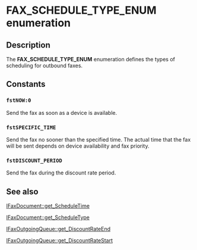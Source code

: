 # FAX_SCHEDULE_TYPE_ENUM enumeration

## Description

The **FAX_SCHEDULE_TYPE_ENUM** enumeration defines the types of scheduling for outbound faxes.

## Constants

### `fstNOW:0`

Send the fax as soon as a device is available.

### `fstSPECIFIC_TIME`

Send the fax no sooner than the specified time. The actual time that the fax will be sent depends on device availability and fax priority.

### `fstDISCOUNT_PERIOD`

Send the fax during the discount rate period.

## See also

[IFaxDocument::get_ScheduleTime](https://learn.microsoft.com/previous-versions/windows/desktop/fax/-mfax-faxdocument-scheduletime-vb)

[IFaxDocument::get_ScheduleType](https://learn.microsoft.com/previous-versions/windows/desktop/fax/-mfax-faxdocument-scheduletype-vb)

[IFaxOutgoingQueue::get_DiscountRateEnd](https://learn.microsoft.com/previous-versions/windows/desktop/fax/-mfax-faxoutgoingqueue-discountrateend-vb)

[IFaxOutgoingQueue::get_DiscountRateStart](https://learn.microsoft.com/previous-versions/windows/desktop/fax/-mfax-faxoutgoingqueue-discountratestart-vb)